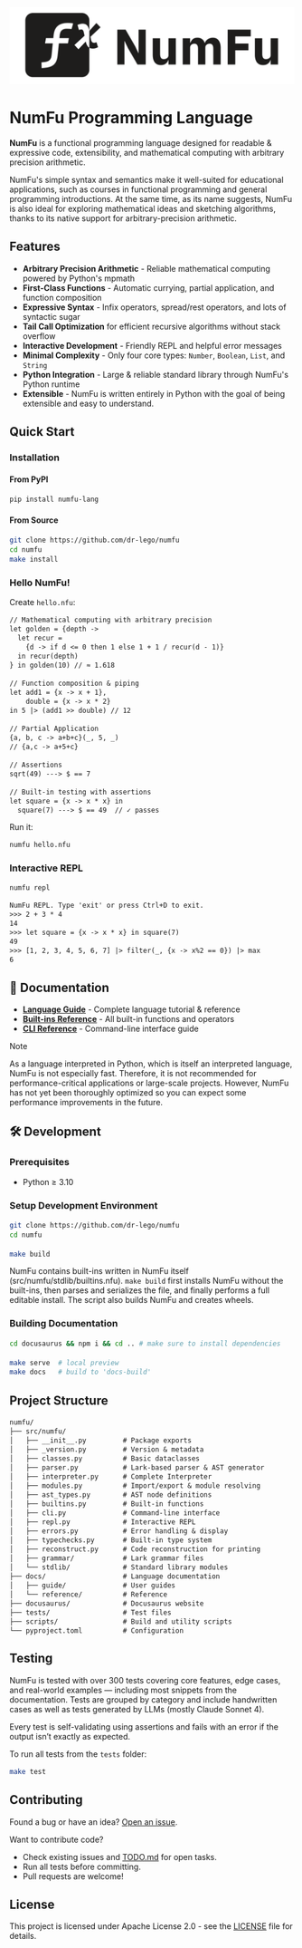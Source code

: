 ![Logo](images/logo.png)

# NumFu Programming Language

**NumFu** is a functional programming language designed for readable & expressive code, extensibility, and mathematical computing with arbitrary precision arithmetic.

NumFu's simple syntax and semantics make it well-suited for educational applications, such as courses in functional programming and general programming introductions. At the same time, as its name suggests, NumFu is also ideal for exploring mathematical ideas and sketching algorithms, thanks to its native support for arbitrary-precision arithmetic.

## Features

- **Arbitrary Precision Arithmetic** - Reliable mathematical computing powered by Python's mpmath
- **First-Class Functions** - Automatic currying, partial application, and function composition
- **Expressive Syntax** - Infix operators, spread/rest operators, and lots of syntactic sugar
- **Tail Call Optimization** for efficient recursive algorithms without stack overflow
- **Interactive Development** - Friendly REPL and helpful error messages
- **Minimal Complexity** - Only four core types: `Number`, `Boolean`, `List`, and `String`
- **Python Integration** - Large & reliable standard library through NumFu's Python runtime
- **Extensible** - NumFu is written entirely in Python with the goal of being extensible and easy to understand.

## Quick Start

### Installation

#### From PyPI
```bash
pip install numfu-lang
```

#### From Source
```bash
git clone https://github.com/dr-lego/numfu
cd numfu
make install
```

### Hello NumFu!

Create `hello.nfu`:
```numfu
// Mathematical computing with arbitrary precision
let golden = {depth ->
  let recur =
    {d -> if d <= 0 then 1 else 1 + 1 / recur(d - 1)}
  in recur(depth)
} in golden(10) // ≈ 1.618

// Function composition & piping
let add1 = {x -> x + 1},
    double = {x -> x * 2}
in 5 |> (add1 >> double) // 12

// Partial Application
{a, b, c -> a+b+c}(_, 5, _)
// {a,c -> a+5+c}

// Assertions
sqrt(49) ---> $ == 7

// Built-in testing with assertions
let square = {x -> x * x} in
  square(7) ---> $ == 49  // ✓ passes
```

Run it:
```bash
numfu hello.nfu
```

### Interactive REPL

```bash
numfu repl
```

```
NumFu REPL. Type 'exit' or press Ctrl+D to exit.
>>> 2 + 3 * 4
14
>>> let square = {x -> x * x} in square(7)
49
>>> [1, 2, 3, 4, 5, 6, 7] |> filter(_, {x -> x%2 == 0}) |> max
6
```

## 📖 Documentation

- **[Language Guide](https://rphl.github.io/numfu/docs/)** - Complete language tutorial & reference
- **[Built-ins Reference](https://rphl.github.io/numfu/docs/reference/builtins)** - All built-in functions and operators
- **[CLI Reference](https://rphl.github.io/numfu/docs/reference/cli)** - Command-line interface guide

> [!NOTE]
> As a language interpreted in Python, which is itself an interpreted language, NumFu is not especially fast. Therefore, it is not recommended for performance-critical applications or large-scale projects. However, NumFu has not yet been thoroughly optimized so you can expect some performance improvements in the future.

## 🛠️ Development

### Prerequisites

- Python ≥ 3.10

### Setup Development Environment

```bash
git clone https://github.com/dr-lego/numfu
cd numfu

make build
```

NumFu contains built-ins written in NumFu itself (src/numfu/stdlib/builtins.nfu).
`make build` first installs NumFu without the built-ins, then parses and serializes the file, and finally performs a full editable install. The script also builds NumFu and creates wheels.

### Building Documentation

```bash
cd docusaurus && npm i && cd .. # make sure to install dependencies

make serve  # local preview
make docs   # build to 'docs-build'
```

## Project Structure

```
numfu/
├── src/numfu/
│   ├── __init__.py         # Package exports
│   ├── _version.py         # Version & metadata
│   ├── classes.py          # Basic dataclasses
│   ├── parser.py           # Lark-based parser & AST generator
│   ├── interpreter.py      # Complete Interpreter
│   ├── modules.py          # Import/export & module resolving
│   ├── ast_types.py        # AST node definitions
│   ├── builtins.py         # Built-in functions
│   ├── cli.py              # Command-line interface
│   ├── repl.py             # Interactive REPL
│   ├── errors.py           # Error handling & display
│   ├── typechecks.py       # Built-in type system
│   ├── reconstruct.py      # Code reconstruction for printing
│   ├── grammar/            # Lark grammar files
│   └── stdlib/             # Standard library modules
├── docs/                   # Language documentation
│   ├── guide/              # User guides
│   └── reference/          # Reference
├── docusaurus/             # Docusaurus website
├── tests/                  # Test files
├── scripts/                # Build and utility scripts
└── pyproject.toml          # Configuration
```

## Testing

NumFu is tested with over 300 tests covering core features, edge cases, and real-world examples — including most snippets from the documentation. Tests are grouped by category and include handwritten cases as well as tests generated by LLMs (mostly Claude Sonnet 4).

Every test is self-validating using assertions and fails with an error if the output isn’t exactly as expected.

To run all tests from the `tests` folder:

```bash
make test
```

## Contributing

Found a bug or have an idea? [Open an issue](https://github.com/dr-lego/numfu/issues).

Want to contribute code?
- Check existing issues and [TODO.md](TODO.md) for open tasks.
- Run all tests before committing.
- Pull requests are welcome!


## License

This project is licensed under Apache License 2.0 - see the [LICENSE](LICENSE) file for details.
